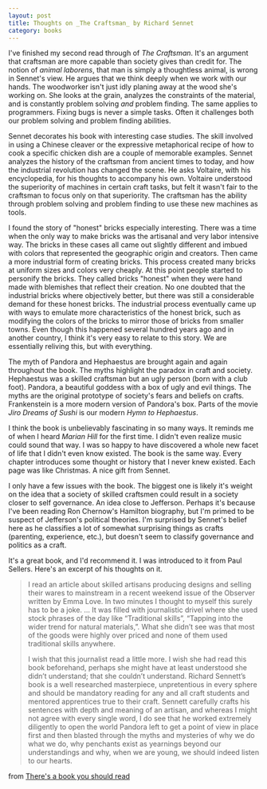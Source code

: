 ```yaml
---
layout: post
title: Thoughts on _The Craftsman_ by Richard Sennet
category: books
---
```


  I've finished my second read through of _The Craftsman_. It's an argument that
craftsman are more capable than society gives than credit for. The notion of
_animal laborens_, that man is simply a thoughtless animal, is wrong in Sennet's
view. He argues that we think deeply when we work with our hands. The woodworker
isn't just idly planing away at the wood she's working on. She looks at the
grain, analyzes the constraints of the material, and is constantly problem
solving _and_ problem finding. The same applies to programmers. Fixing bugs is
never a simple tasks. Often it challenges both our problem solving and problem
finding abilities.

  Sennet decorates his book with interesting case studies. The skill involved in
using a Chinese cleaver or the expressive metaphorical recipe of how to cook a
specific chicken dish are a couple of memorable examples. Sennet analyzes the
history of the craftsman from ancient times to today, and how the industrial
revolution has changed the scene. He asks Voltaire, with his encyclopedia, for
his thoughts to accompany his own. Voltaire understood the superiority of machines
in certain craft tasks, but felt it wasn't fair to the craftsman to focus only
on that superiority. The craftsman has the ability through problem solving and
problem finding to use these new machines as tools.

  I found the story of "honest" bricks especially interesting. There was a time
when the only way to make bricks was the artisanal and very labor intensive way.
The bricks in these cases all came out slightly different and imbued with colors
that represented the geographic origin and creators. Then came a more industrial
form of creating bricks. This process created many bricks at uniform sizes and
colors very cheaply. At this point people started to personify the bricks. They
called bricks "honest" when they were hand made with blemishes that reflect
their creation. No one doubted that the industrial bricks where objectively
better, but there was still a considerable demand for these honest bricks. The
industrial process eventually came up with ways to emulate more characteristics
of the honest brick, such as modifying the colors of the bricks to mirror those
of bricks from smaller towns. Even though this happened several hundred years
ago and in another country, I think it's very easy to relate to this story.
We are essentially reliving this, but with everything.

  The myth of Pandora and Hephaestus are brought again and again throughout the
book. The myths highlight the paradox in craft and society. Hephaestus was a
skilled craftsman but an ugly person (born with a club foot). Pandora, a
beautiful goddess with a box of ugly and evil things. The myths are the original
prototype of society's fears and beliefs on crafts. Frankenstein is a more modern
version of Pandora's box. Parts of the movie _Jiro Dreams of Sushi_ is our
modern _Hymn to Hephaestus_.

  I think the book is unbelievably fascinating in so many ways. It reminds me of
when I heard _Marian Hill_ for the first time. I didn't even realize music could
sound that way. I was so happy to have discovered a whole new facet of life that
I didn't even know existed. The book is the same way. Every chapter introduces
some thought or history that I never knew existed. Each page was like Christmas.
A nice gift from Sennet.

  I only have a few issues with the book. The biggest one is likely it's weight
on the idea that a society of skilled craftsmen could result in a society closer
to self governance. An idea close to Jefferson. Perhaps it's because I've been
reading Ron Chernow's Hamilton biography, but I'm primed to be suspect of
Jefferson's political theories. I'm surprised by Sennet's belief here as he
classifies a lot of somewhat surprising things as crafts (parenting, experience,
etc.), but doesn't seem to classify governance and politics as a craft.

  It's a great book, and I'd recommend it. I was introduced to it from Paul
Sellers. Here's an excerpt of his thoughts on it.

> I read an article about skilled artisans producing designs and selling their
> wares to mainstream in a recent weekend issue of the Observer written by Emma
> Love. In two minutes I thought to myself this surely has to be a joke. ...  It
> was filled with journalistic drivel where she used stock phrases of the day like
> “Traditional skills”, “Tapping into the wider trend for natural materials,”.
> What she didn’t see was that most of the goods were highly over priced and none
> of them used traditional skills anywhere.
>
> I wish that this journalist read a little more. I wish she had read this book
> beforehand, perhaps she might have at least understood she didn’t understand;
> that she couldn’t understand. Richard Sennett’s book is a well researched
> masterpiece, unpretentious in every sphere and should be mandatory reading for
> any and all craft students and mentored apprentices true to their craft. Sennett
> carefully crafts his sentences with depth and meaning of an artisan, and whereas
> I might not agree with every single word, I do see that he worked extremely
> diligently to open the world  Pandora left to get a point of view in place first
> and then blasted through the myths and mysteries of why we do what we do, why
> penchants exist as yearnings beyond our understandings and why, when we are
> young, we should indeed listen to our hearts.

from [There's a book you should read](https://paulsellers.com/2018/03/theres-a-book-you-should-read/)
